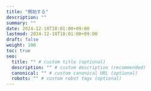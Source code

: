 ```yaml
---
title: "開始する"
description: ""
summary: ""
date: 2024-12-18T18:01:00+09:00
lastmod: 2024-12-18T18:01:00+09:00
draft: false
weight: 100
toc: true
seo:
  title: "" # custom title (optional)
  description: "" # custom description (recommended)
  canonical: "" # custom canonical URL (optional)
  robots: "" # custom robot tags (optional)
---
```

